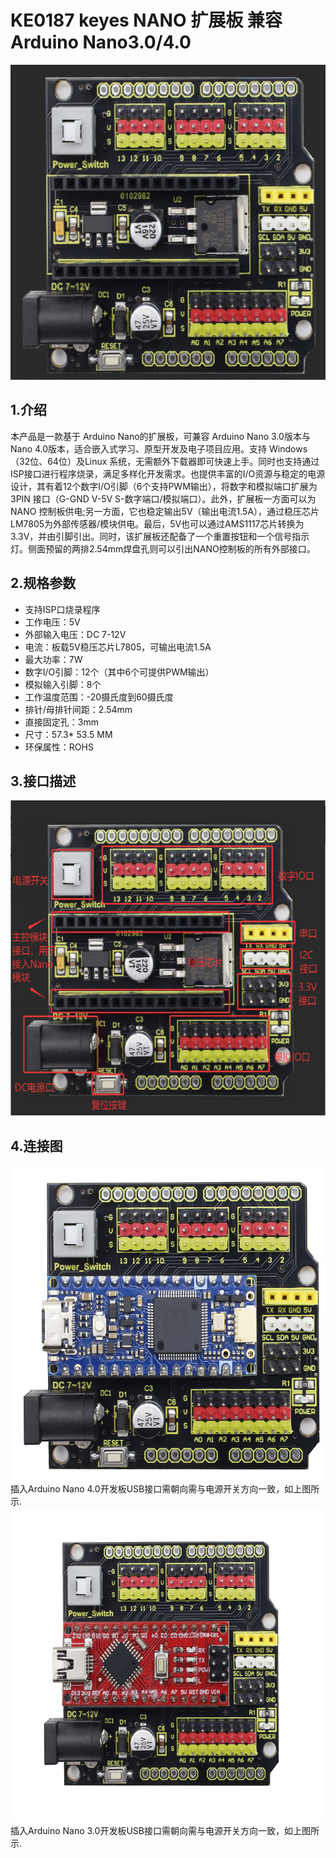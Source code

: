 # KE0187 keyes NANO 扩展板 兼容Arduino Nano3.0/4.0

![1](./media/1.png)

## 1.介绍

本产品是一款基于 Arduino Nano的扩展板，可兼容 Arduino Nano 3.0版本与Nano 4.0版本，适合嵌入式学习、原型开发及电子项目应用。支持 Windows（32位、64位）及Linux 系统，无需额外下载器即可快速上手。同时也支持通过ISP接口进行程序烧录，满足多样化开发需求。也提供丰富的I/O资源与稳定的电源设计，其有着12个数字I/O引脚（6个支持PWM输出），将数字和模拟端口扩展为 3PIN 接口（G-GND V-5V S-数字端口/模拟端口）。此外，扩展板一方面可以为 NANO 控制板供电;另一方面，它也稳定输出5V（输出电流1.5A），通过稳压芯片LM7805为外部传感器/模块供电。最后，5V也可以通过AMS1117芯片转换为3.3V，并由引脚引出。同时，该扩展板还配备了一个重置按钮和一个信号指示灯。侧面预留的两排2.54mm焊盘孔则可以引出NANO控制板的所有外部接口。

## 2.规格参数
- 支持ISP口烧录程序
- 工作电压：5V
- 外部输入电压：DC 7-12V
- 电流：板载5V稳压芯片L7805，可输出电流1.5A
- 最大功率：7W
- 数字I/O引脚：12个（其中6个可提供PWM输出）
- 模拟输入引脚：8个
- 工作温度范围：-20摄氏度到60摄氏度
- 排针/母排针间距：2.54mm
- 直接固定孔：3mm
- 尺寸：57.3* 53.5 MM
- 环保属性：ROHS
## 3.接口描述
![2](./media/2.png)
## 4.连接图
![3](./media/3.png)
插入Arduino Nano 4.0开发板USB接口需朝向需与电源开关方向一致，如上图所示.
![4](./media/4.png)
插入Arduino Nano 3.0开发板USB接口需朝向需与电源开关方向一致，如上图所示.



















